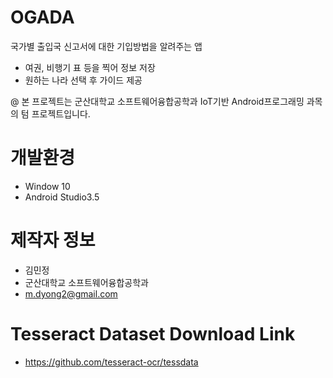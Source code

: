 # OGADA

국가별 출입국 신고서에 대한 기입방법을 알려주는 앱
- 여권, 비행기 표 등을 찍어 정보 저장
- 원하는 나라 선택 후 가이드 제공

@ 본 프로젝트는 군산대학교 소프트웨어융합공학과 IoT기반 Android프로그래밍 과목의 텀 프로젝트입니다.


# 개발환경

* Window 10
* Android Studio3.5

# 제작자 정보

* 김민정
* 군산대학교 소프트웨어융합공학과
* m.dyong2@gmail.com

#  Tesseract Dataset Download Link
* https://github.com/tesseract-ocr/tessdata

